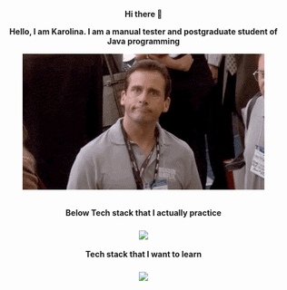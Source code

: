                      
<p align="center"><b>Hi there 👋</b></p>
<p align="center"><b>Hello, I am Karolina. I am a manual tester and postgraduate student of Java programming</b></p>

<p align="center">
  <img src="GIF.gif" alt="animated" />
</p>

##

<p align="center"><b>Below Tech stack that I actually practice</b></p>

###

<p align="center">
  <a href="https://skillicons.dev">
    <img src="https://skillicons.dev/icons?i=docker,git,gradle,java,linux,maven,mongodb,mysql,postgres,postman,spring" />
  </a>
</p>

<p align="center"><b>Tech stack that I want to learn</b></p>

###

<p align="center">
  <a href="https://skillicons.dev">
    <img src="https://skillicons.dev/icons?i=jenkins,aws,kafka,kotlin,rabbitmq,redis&theme=light" />
  </a>
</p>

<!--
**KarolinaNPRCZ/KarolinaNPRCZ** is a ✨ _special_ ✨ repository because its `README.md` (this file) appears on your GitHub profile.

Here are some ideas to get you started:

- 🔭 I’m currently working on ...
- 🌱 I’m currently learning ...
- 👯 I’m looking to collaborate on ...
- 🤔 I’m looking for help with ...
- 💬 Ask me about ...
- 📫 How to reach me: ...
- 😄 Pronouns: ...
- ⚡ Fun fact: ...
-->
